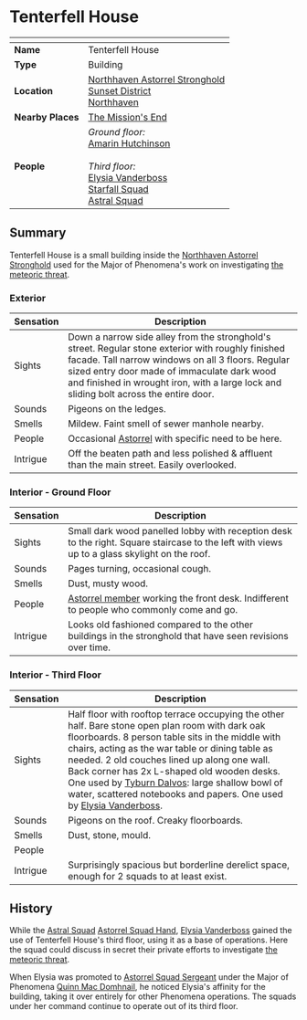 # Tenterfell House

| []() | |
| --- | --- |
| **Name** | Tenterfell House |
| **Type** | Building |
| **Location** | [Northhaven Astorrel Stronghold](../strongholds/northhaven-astorrel-stronghold.md)<br>[Sunset District](../districts/sunset-district.md)<br>[Northhaven](../cities/northhaven.md) |
| **Nearby Places** | [The Mission's End](inns-taverns/the-missions-end.md) |
| **People** | *Ground floor:*<br>[Amarin Hutchinson](../../characters/amarin-hutchinson.md)<br><br>*Third floor:*<br>[Elysia Vanderboss](../../characters/elysia-vanderboss.md)<br>[Starfall Squad](../../organisations/astorrel/squads/starfall-squad.md)<br>[Astral Squad](../../organisations/astorrel/squads/astral-squad.md)<br> |

## Summary

Tenterfell House is a small building inside the [Northhaven Astorrel Stronghold](../strongholds/northhaven-astorrel-stronghold.md) used for the Major of Phenomena's work on investigating [the meteoric threat](../../storylines/the-meteoric-threat.md).

### Exterior

| Sensation | Description |
| ---- | --- |
| Sights | Down a narrow side alley from the stronghold's street. Regular stone exterior with roughly finished facade. Tall narrow windows on all 3 floors. Regular sized entry door made of immaculate dark wood and finished in wrought iron, with a large lock and sliding bolt across the entire door. |
| Sounds | Pigeons on the ledges. |
| Smells | Mildew. Faint smell of sewer manhole nearby. |
| People | Occasional [Astorrel](../../organisations/astorrel/astorrel.md) with specific need to be here. |
| Intrigue | Off the beaten path and less polished & affluent than the main street. Easily overlooked. |

### Interior - Ground Floor

| Sensation | Description |
| ---- | --- |
| Sights | Small dark wood panelled lobby with reception desk to the right. Square staircase to the left with views up to a glass skylight on the roof. |
| Sounds | Pages turning, occasional cough. |
| Smells | Dust, musty wood. |
| People | [Astorrel member](../../organisations/astorrel/ranks/astorrel-member.md) working the front desk. Indifferent to people who commonly come and go. |
| Intrigue | Looks old fashioned compared to the other buildings in the stronghold that have seen revisions over time. |

### Interior - Third Floor

| Sensation | Description |
| ---- | --- |
| Sights | Half floor with rooftop terrace occupying the other half. Bare stone open plan room with dark oak floorboards. 8 person table sits in the middle with chairs, acting as the war table or dining table as needed. 2 old couches lined up along one wall. Back corner has 2x L-shaped old wooden desks. One used by [Tyburn Dalvos](../../characters/tyburn-dalvos.md): large shallow bowl of water, scattered notebooks and papers. One used by [Elysia Vanderboss](../../characters/elysia-vanderboss.md). |
| Sounds | Pigeons on the roof. Creaky floorboards. |
| Smells | Dust, stone, mould. |
| People | |
| Intrigue | Surprisingly spacious but borderline derelict space, enough for 2 squads to at least exist. |

## History

While the [Astral Squad](../../organisations/astorrel/squads/astral-squad.md) [Astorrel Squad Hand](../../organisations/astorrel/ranks/astorrel-squad-hand.md), [Elysia Vanderboss](../../characters/elysia-vanderboss.md) gained the use of Tenterfell House's third floor, using it as a base of operations. Here the squad could discuss in secret their private efforts to investigate [the meteoric threat](../../storylines/the-meteoric-threat.md).

When Elysia was promoted to [Astorrel Squad Sergeant](../../organisations/astorrel/ranks/astorrel-squad-sergeant.md) under the Major of Phenomena [Quinn Mac Domhnail](../../characters/quinn-mac-domhnail.md), he noticed Elysia's affinity for the building, taking it over entirely for other Phenomena operations. The squads under her command continue to operate out of its third floor.
